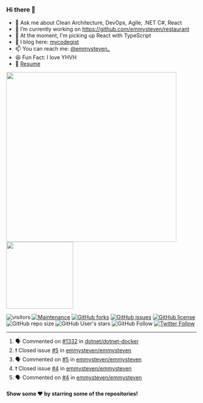 ### Hi there 👋

- 💬 Ask me about Clean Architecture, DevOps, Agile, .NET C#, React
- 🔭 I’m currently working on https://github.com/emmysteven/restaurant
- 🌱 At the moment, I'm picking up React with TypeScript
- 📃 I blog here: [mycodegist](https://mycodegist.com)
- 📫 You can reach me: [@emmysteven_](https://twitter.com/emmysteven_)
- 😆 Fun Fact: I love YHVH
- 📄 [Resume](https://github.com/emmysteven/emmysteven/blob/main/docs/resume.pdf)


<p align="left">
<a href="https://github.com/emmysteven/emmysteven">
	<img width="450px" src="https://github-readme-stats.vercel.app/api?username=emmysteven&title_color=ffffff&theme=vue-dark&show_icons=true&count_private=true&hide_border=true" />
</a><a href="https://github.com/emmysteven/emmysteven">
	<img height="177em" src="https://github-readme-stats.vercel.app/api/top-langs/?username=emmysteven&title_color=ffffff&theme=vue-dark&show_icons=true&count_private=true&hide_border=true&layout=compact&langs_count=8?hide=css,html,dockerfile" />
</a>
</p>

<p></p>



![visitors](https://visitor-badge.glitch.me/badge?page_id=emmysteven)
[![Maintenance](https://img.shields.io/badge/Maintained%3F-yes-green.svg)](https://gitHub.com/emmysteven/emmysteven/graphs/commit-activity)
[![GitHub forks](https://img.shields.io/github/forks/emmysteven/emmysteven.svg)](https://github.com/emmysteven/emmysteven/network)
[![GitHub issues](https://img.shields.io/github/issues/emmysteven/emmysteven.svg)](https://github.com/emmysteven/emmysteven/issues)
[![GitHub license](https://img.shields.io/github/license/emmysteven/emmysteven.svg)](https://github.com/emmysteven/emmysteven/blob/main/LICENSE)
![GitHub repo size](https://img.shields.io/github/repo-size/emmysteven/emmysteven)
![GitHub User's stars](https://img.shields.io/github/stars/emmysteven?style=flat)
![GitHub Follow](https://img.shields.io/github/followers/emmysteven?label=followers&logo=GitHub&style=flat)
[![Twitter Follow](https://img.shields.io/twitter/follow/emmysteven_?style=flat&label=followers&logo=Twitter)](https://twitter.com/emmysteven_)

---
<!--START_SECTION:activity-->
1. 🗣 Commented on [#1332](https://github.com/dotnet/dotnet-docker/issues/1332) in [dotnet/dotnet-docker](https://github.com/dotnet/dotnet-docker)
2. ❗️ Closed issue [#5](https://github.com/emmysteven/emmysteven/issues/5) in [emmysteven/emmysteven](https://github.com/emmysteven/emmysteven)
3. 🗣 Commented on [#5](https://github.com/emmysteven/emmysteven/issues/5) in [emmysteven/emmysteven](https://github.com/emmysteven/emmysteven)
4. ❗️ Closed issue [#4](https://github.com/emmysteven/emmysteven/issues/4) in [emmysteven/emmysteven](https://github.com/emmysteven/emmysteven)
5. 🗣 Commented on [#4](https://github.com/emmysteven/emmysteven/issues/4) in [emmysteven/emmysteven](https://github.com/emmysteven/emmysteven)
<!--END_SECTION:activity-->

<p></p>

#### Show some ❤️ by starring some of the repositories!
